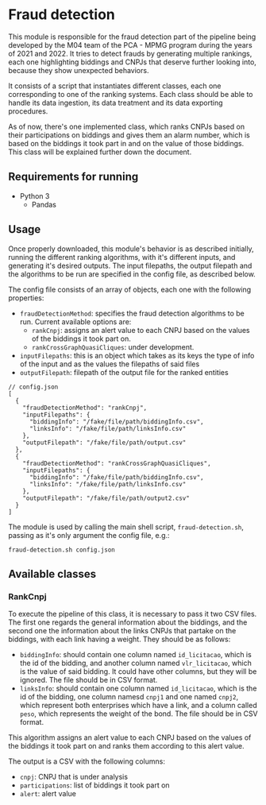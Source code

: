  
# Fraud detection
This module is responsible for the fraud detection part of the pipeline being developed by the M04 team of the PCA - MPMG program during the years of 2021 and 2022. It tries to detect frauds by generating multiple rankings, each one highlighting biddings and CNPJs that deserve further looking into, because they show unexpected behaviors.

It consists of a script that instantiates different classes, each one corresponding to one of the ranking systems. Each class should be able to handle its data ingestion, its data treatment and its data exporting procedures.

As of now, there's one implemented class, which ranks CNPJs based on their participations on biddings and gives them an alarm number, which is based on the biddings it took part in and on the value of those biddings. This class will be explained further down the document.

## Requirements for running
* Python 3
  * Pandas

## Usage
Once properly downloaded, this module's behavior is as described initially, running the different ranking algorithms, with it's different inputs, and generating it's desired outputs. The input filepaths, the output filepath and the algorithms to be run are specified in the config file, as described below.

The config file consists of an array of objects, each one with the following properties:
* `fraudDetectionMethod`: specifies the fraud detection algorithms to be run. Current available options are:
  * `rankCnpj`: assigns an alert value to each CNPJ based on the values of the biddings it took part on.
  * `rankCrossGraphQuasiCliques`: under development.
* `inputFilepaths`: this is an object which takes as its keys the type of info of the input and as the values the filepaths of said files
* `outputFilepath`: filepath of the output file for the ranked entities
```
// config.json 
[
  {
    "fraudDetectionMethod": "rankCnpj",
    "inputFilepaths": {
      "biddingInfo": "/fake/file/path/biddingInfo.csv",
      "linksInfo": "/fake/file/path/linksInfo.csv"
    },
    "outputFilepath": "/fake/file/path/output.csv"
  },
  {
    "fraudDetectionMethod": "rankCrossGraphQuasiCliques",
    "inputFilepaths": {
      "biddingInfo": "/fake/file/path/biddingInfo.csv",
      "linksInfo": "/fake/file/path/linksInfo.csv"
    },
    "outputFilepath": "/fake/file/path/output2.csv"
  }
]
```
The module is used by calling the main shell script, `fraud-detection.sh`, passing as it's only argument the config file, e.g.:

`fraud-detection.sh config.json`
## Available classes
### RankCnpj
To execute the pipeline of this class, it is necessary to pass it two CSV files. The first one regards the general information about the biddings, and the second one the information about the links CNPJs that partake on the biddings, with each link having a weight.
They should be as follows:

* `biddingInfo`: should contain one column named `id_licitacao`, which is the id of the bidding, and another column named `vlr_licitacao`, which is the value of said bidding. It could have other columns, but they will be ignored. The file should be in CSV format.
* `linksInfo`: should contain one column named `id_licitacao`, which is the id of the bidding, one column namesd `cnpj1` and one named `cnpj2`, which represent both enterprises which have a link, and a column called `peso`, which represents the weight of the bond. The file should be in CSV format.

This algorithm assigns an alert value to each CNPJ based on the values of the biddings it took part on and ranks them according to this alert value.

The output is a CSV with the following columns:
* `cnpj`: CNPJ that is under analysis
* `participations`: list of biddings it took part on
* `alert`: alert value
